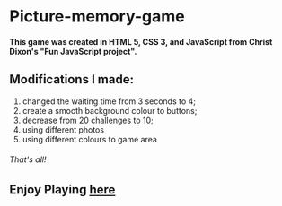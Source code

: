 # Picture-memory-game
#### This game was created in HTML 5, CSS 3, and JavaScript from Christ Dixon's "Fun JavaScript project".
## Modifications I made:
1. changed the waiting time from 3 seconds to 4;
2. create a smooth background colour to buttons;
3. decrease from 20 challenges to 10;
4. using different photos
5. using different colours to game area

###### That's all!
## Enjoy Playing [here](https://luc-constantin.github.io/Picture-memory-game/)
